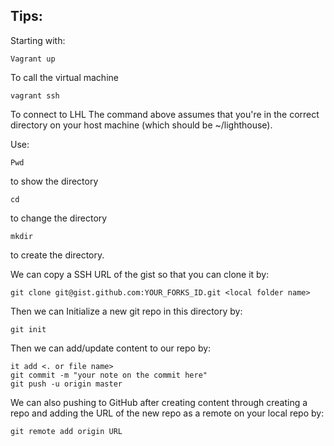## Tips:

Starting with:
```shell
Vagrant up 
```
To call the virtual machine
```shell
vagrant ssh 
```
To connect to LHL
The command above assumes that you're in the correct directory on your host machine (which should be ~/lighthouse).

Use:

```shell
Pwd  
```
to show the directory
```shell
cd 
```
to change the directory
```shell
mkdir 
```
to create the directory.

We can copy a SSH URL of the gist so that you can clone it by:
```shell
git clone git@gist.github.com:YOUR_FORKS_ID.git <local folder name>
```
Then we can Initialize a new git repo in this directory by:
```shell
git init
```
Then we can add/update content to our repo by:
```shell
it add <. or file name>
git commit -m "your note on the commit here"
git push -u origin master
```

We can also pushing to GitHub after creating content through creating a repo and adding the URL of the new repo as a remote on your local repo by:
```shell
git remote add origin URL
```





